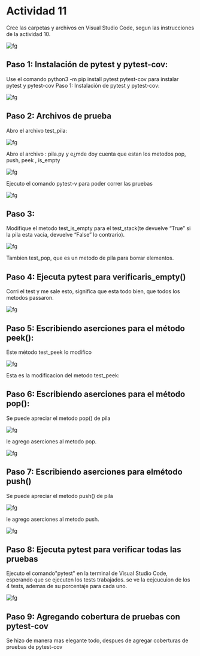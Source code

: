 

# Actividad 11
Cree las carpetas y archivos en Visual Studio Code, segun las instrucciones de la actividad 10.


![fg](https://github.com/BiancaMT957/Desarrollo-de-Software/blob/main/Archivo11/img/ae.png)


## Paso 1: Instalación de pytest y pytest-cov:
Use el comando python3 -m pip install pytest pytest-cov para instalar pytest y pytest-cov
Paso 1: Instalación de pytest y pytest-cov:


![fg](https://github.com/BiancaMT957/Desarrollo-de-Software/blob/main/Archivo11/img/yu2.png)



## Paso 2: Archivos de prueba
Abro el archivo test_pila:


![fg](https://github.com/BiancaMT957/Desarrollo-de-Software/blob/main/Archivo11/img/a3.png)



Abro el archivo : pila.py y e¿mde doy cuenta que estan los metodos pop, push, peek , is_empty


![fg](https://github.com/BiancaMT957/Desarrollo-de-Software/blob/main/Archivo11/img/a4.png)


Ejecuto el comando pytest-v para poder correr las pruebas


![fg](https://github.com/BiancaMT957/Desarrollo-de-Software/blob/main/Archivo11/img/a5.png)


## Paso 3:





Modifique el metodo test_is_empty para el test_stack(te devuelve “True” si la pila esta vacia, devuelve “False” lo contrario).



![fg](https://github.com/BiancaMT957/Desarrollo-de-Software/blob/main/Archivo11/img/a7.png)


Tambien test_pop, que es un metodo de pila para borrar elementos.
## Paso 4: Ejecuta pytest para verificaris_empty()
Corri el test y me sale esto, significa que esta todo bien, que todos los metodos passaron.




![fg](https://github.com/BiancaMT957/Desarrollo-de-Software/blob/main/Archivo11/img/a8.png)



## Paso 5: Escribiendo aserciones para el método peek():
Este método test_peek lo modifico


![fg](https://github.com/BiancaMT957/Desarrollo-de-Software/blob/main/Archivo11/img/a9.png)


Esta es la modificacion del metodo test_peek:




## Paso 6: Escribiendo aserciones para el método pop():

Se puede apreciar el metodo pop() de pila

![fg](https://github.com/BiancaMT957/Desarrollo-de-Software/blob/main/Archivo11/img/a11.png)


le agrego aserciones al metodo pop.


![fg](https://github.com/BiancaMT957/Desarrollo-de-Software/blob/main/Archivo11/img/a12.png)



## Paso 7: Escribiendo aserciones para elmétodo push()

Se puede apreciar el metodo push() de pila

![fg](https://github.com/BiancaMT957/Desarrollo-de-Software/blob/main/Archivo11/img/a13.png)


le agrego aserciones al metodo push.


![fg](https://github.com/BiancaMT957/Desarrollo-de-Software/blob/main/Archivo11/img/a14.png)



## Paso 8: Ejecuta pytest para verificar todas las pruebas

Ejecuto el comando"pytest" en la terminal de Visual Studio Code, esperando que se ejecuten los tests trabajados.
se ve la eejcucuion de los 4 tests, ademas de su porcentaje para cada uno.

![fg](https://github.com/BiancaMT957/Desarrollo-de-Software/blob/main/Archivo11/img/ñ8.png)



## Paso 9: Agregando cobertura de pruebas con pytest-cov

Se hizo de manera mas elegante todo, despues de agregar coberturas de pruebas de pytest-cov

